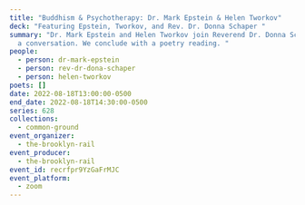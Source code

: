 ```yaml
---
title: "Buddhism & Psychotherapy: Dr. Mark Epstein & Helen Tworkov"
deck: "Featuring Epstein, Tworkov, and Rev. Dr. Donna Schaper "
summary: "Dr. Mark Epstein and Helen Tworkov join Reverend Dr. Donna Schaper for
  a conversation. We conclude with a poetry reading. "
people:
  - person: dr-mark-epstein
  - person: rev-dr-dona-schaper
  - person: helen-tworkov
poets: []
date: 2022-08-18T13:00:00-0500
end_date: 2022-08-18T14:30:00-0500
series: 628
collections:
  - common-ground
event_organizer:
  - the-brooklyn-rail
event_producer:
  - the-brooklyn-rail
event_id: recrfpr9YzGaFrMJC
event_platform:
  - zoom
---
```

